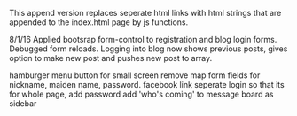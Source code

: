 This append version replaces seperate html links with html strings that are appended to the index.html page by js functions.

8/1/16
Applied bootsrap form-control to registration and blog login forms.  Debugged form reloads. Logging into blog now shows previous posts, gives option to make new post and pushes new post to array.

hamburger menu button for small screen
remove map
form fields for nickname, maiden name, password.
facebook link
seperate login so that its for whole page, add password
add 'who's coming' to message board as sidebar
